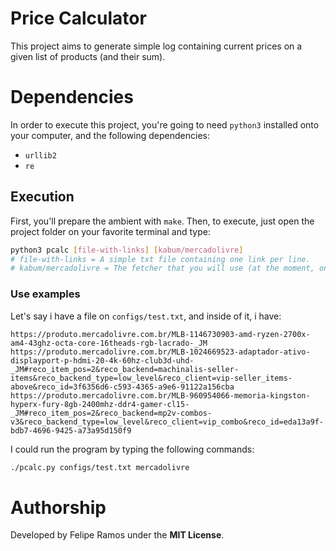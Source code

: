 # Price Calculator

This project aims to generate simple log containing current prices on a given list
of products (and their sum).

# Dependencies
In order to execute this project, you're going to need `python3` installed onto
your computer, and the following dependencies:
+ `urllib2`
+ `re`

## Execution
First, you'll prepare the ambient with `make`. Then, to execute, just open the 
project folder on your favorite terminal and type:
```bash
python3 pcalc [file-with-links] [kabum/mercadolivre]
# file-with-links = A simple txt file containing one link per line.
# kabum/mercadolivre = The fetcher that you will use (at the moment, only these)
```
### Use examples
Let's say i have a file on `configs/test.txt`, and inside of it, i have:
```
https://produto.mercadolivre.com.br/MLB-1146730903-amd-ryzen-2700x-am4-43ghz-octa-core-16theads-rgb-lacrado-_JM
https://produto.mercadolivre.com.br/MLB-1024669523-adaptador-ativo-displayport-p-hdmi-20-4k-60hz-club3d-uhd-_JM#reco_item_pos=2&reco_backend=machinalis-seller-items&reco_backend_type=low_level&reco_client=vip-seller_items-above&reco_id=3f6356d6-c593-4365-a9e6-91122a156cba
https://produto.mercadolivre.com.br/MLB-960954066-memoria-kingston-hyperx-fury-8gb-2400mhz-ddr4-gamer-cl15-_JM#reco_item_pos=2&reco_backend=mp2v-combos-v3&reco_backend_type=low_level&reco_client=vip_combo&reco_id=eda13a9f-bdb7-4696-9425-a73a95d150f9
```
I could run the program by typing the following commands:
```bash
./pcalc.py configs/test.txt mercadolivre
```

# Authorship
Developed by Felipe Ramos under the **MIT License**.
